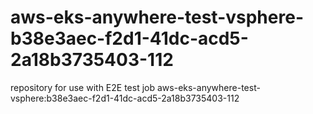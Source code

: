 # aws-eks-anywhere-test-vsphere-b38e3aec-f2d1-41dc-acd5-2a18b3735403-112
repository for use with E2E test job aws-eks-anywhere-test-vsphere:b38e3aec-f2d1-41dc-acd5-2a18b3735403-112
